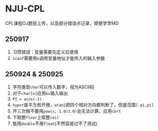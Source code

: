 # NJU-CPL
CPL课程OJ题目上传，以及部分错误点记录，顺便学学MD
## 250917
1. 习惯错误：变量需要先定义后使用<br>
2. `scanf`需要用`&`调用变量地址才能传入的输入参数
## 250924 & 250925
1. 字符类型`char`可以传入数字，视为ASCII码
2. 对于`char[x]`应用`&s`输入输出
3. `PI = acos(-1)`
4. `hypot`是平方和开根，`atan2`把四个相对方向都判断了，但是范围`[-pi,pi]`
5. 开三次根不要用`pow(x, 1.0/3.0)`会无法计算，应用`cbrt`
6. 下取整`floor`上取整`ceil`
7. 能用`double`不用`float`(不然容易过不了测试)